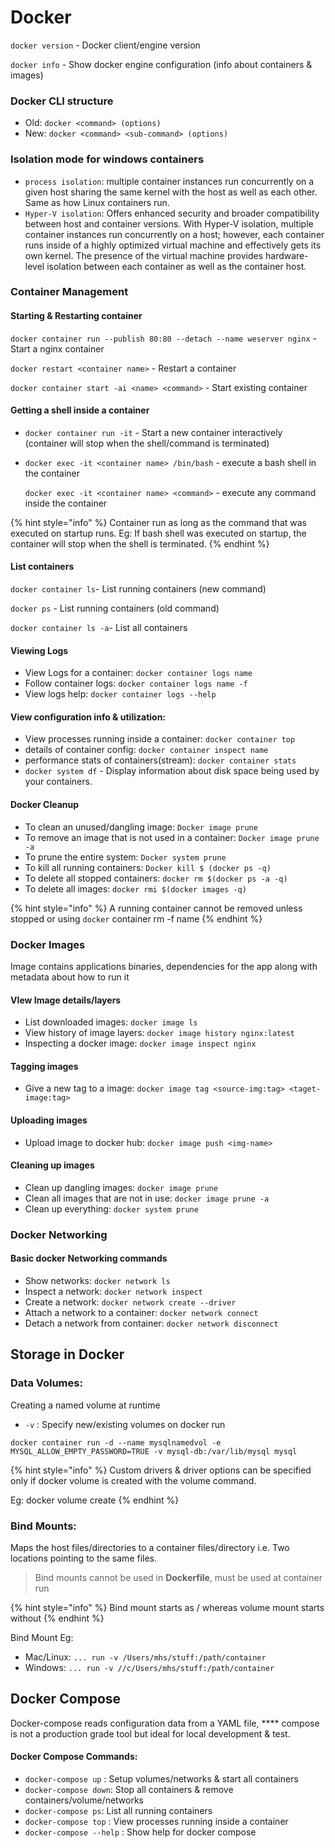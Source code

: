 # Docker

`docker version` - Docker client/engine version

`docker info` - Show docker engine configuration (info about containers & images)

### Docker CLI structure

* Old: `docker <command> (options)`
* New: `docker <command> <sub-command> (options)`

### Isolation mode for windows containers

* `process isolation`: multiple container instances run concurrently on a given host sharing the same kernel with the host as well as each other. Same as how Linux containers run.
* `Hyper-V isolation`: Offers enhanced security and broader compatibility between host and container versions. With Hyper-V isolation, multiple container instances run concurrently on a host; however, each container runs inside of a highly optimized virtual machine and effectively gets its own kernel. The presence of the virtual machine provides hardware-level isolation between each container as well as the container host.

### Container Management

#### Starting & Restarting container

`docker container run --publish 80:80 --detach --name weserver nginx` - Start a nginx container

`docker restart <container name>` - Restart a container

`docker container start -ai <name> <command>` - Start existing container

#### Getting a shell inside a container

* `docker container run -it` - Start a new container interactively (container will stop when the shell/command is terminated)
*   `docker exec -it <container name> /bin/bash` - execute a bash shell in the container

    `docker exec -it <container name> <command>` - execute any command inside the container

{% hint style="info" %}
Container run as long as the command that was executed on startup runs. Eg: If bash shell was executed on startup, the container will stop when the shell is terminated.
{% endhint %}

#### List containers

&#x20;`docker container ls`- List running containers (new command)

`docker ps` - List running containers (old command)

`docker container ls -a`- List all containers

#### Viewing Logs

* View Logs for a container: `docker container logs name`
* Follow container logs: `docker container logs name -f`
* View logs help: `docker container logs --help`

#### View configuration info & utilization:

* View processes running inside a container: `docker container top`
* details of container config: `docker container inspect name`
* performance stats of containers(stream): `docker container stats`
* `docker system df` - Display information about disk space being used by your containers.

#### Docker Cleanup

* To clean an unused/dangling image: `Docker image prune`
* To remove an image that is not used in a container: `Docker image prune -a`
* To prune the entire system: `Docker system prune`
* To kill all running containers: `Docker kill $ (docker ps -q)`
* To delete all stopped containers: `docker rm $(docker ps -a -q)`
* To delete all images: `docker rmi $(docker images -q)`

{% hint style="info" %}
A running container cannot be removed unless stopped or using `docker` container rm -f name
{% endhint %}

### Docker Images

Image contains applications binaries, dependencies for the app along with metadata about how to run it

#### VIew Image details/layers

* List downloaded images: `docker image ls`
* View history of image layers: `docker image history nginx:latest`
* Inspecting a docker image: `docker image inspect nginx`

#### Tagging images

* Give a new tag to a image: `docker image tag <source-img:tag> <taget-image:tag>`

#### Uploading images

* Upload image to docker hub: `docker image push <img-name>`

#### Cleaning up images

* Clean up dangling images: `docker image prune`
* Clean all images that are not in use: `docker image prune -a`
* Clean up everything: `docker system prune`

### Docker Networking

#### Basic docker Networking commands

* Show networks: `docker network ls`
* Inspect a network: `docker network inspect`
* Create a network: `docker network create --driver`
* Attach a network to a container: `docker network connect`
* Detach a network from container: `docker network disconnect`

## Storage in Docker

### Data Volumes:

Creating a named volume at runtime

* `-v` : Specify new/existing volumes on docker run

```shell
docker container run -d --name mysqlnamedvol -e MYSQL_ALLOW_EMPTY_PASSWORD=TRUE -v mysql-db:/var/lib/mysql mysql
```

{% hint style="info" %}
Custom drivers & driver options can be specified only if docker volume is created with the volume command.&#x20;

Eg: docker volume create&#x20;
{% endhint %}

### Bind Mounts:&#x20;

Maps the host files/directories to a container files/directory i.e. Two locations pointing to the same files.

> Bind mounts cannot be used in **Dockerfile**, must be used at container run

{% hint style="info" %}
Bind mount starts as / whereas volume mount starts without
{% endhint %}

Bind Mount Eg:

* Mac/Linux: `... run -v /Users/mhs/stuff:/path/container`
* Windows: `... run -v //c/Users/mhs/stuff:/path/container`

## Docker Compose

Docker-compose reads configuration data from a YAML file, **** compose is not a production grade tool but ideal for local development & test.

#### Docker Compose Commands:

* `docker-compose up` : Setup volumes/networks & start all containers&#x20;
* `docker-compose down`: Stop all containers & remove containers/volume/networks
* `docker-compose ps`: List all running containers
* `docker-compose top` : View processes running inside a container
* `docker-compose --help` : Show help for docker compose
